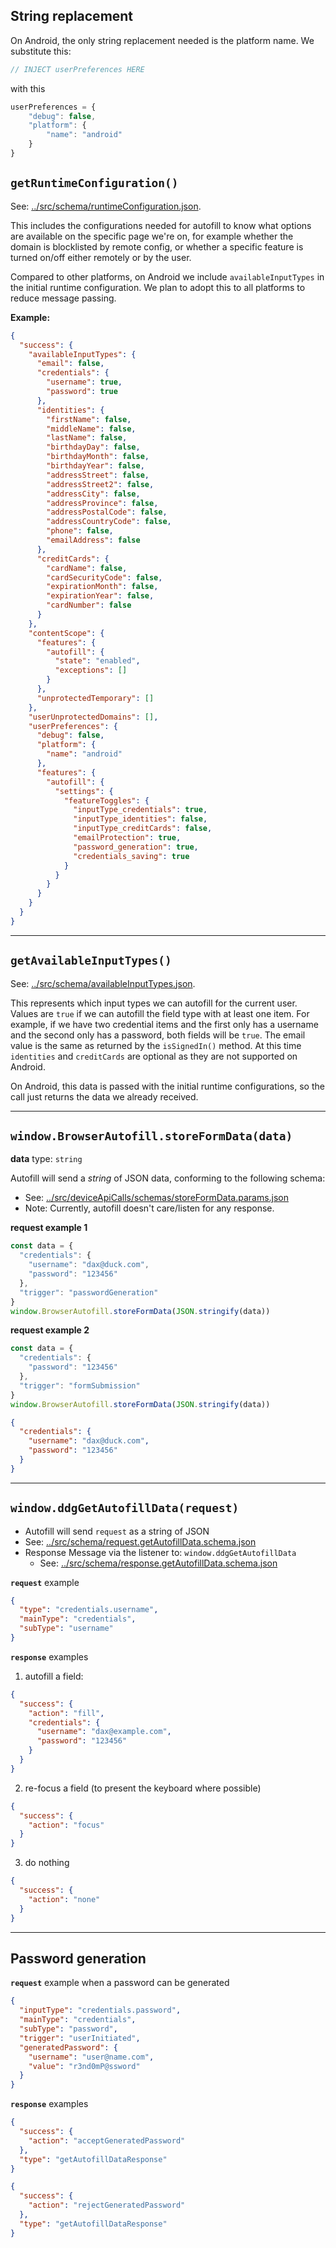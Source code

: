 ## String replacement
On Android, the only string replacement needed is the platform name. We substitute this:

```js
// INJECT userPreferences HERE
```

with this

```js
userPreferences = {
    "debug": false,
    "platform": {
        "name": "android"
    }
}
```

## `getRuntimeConfiguration()`

See: [../src/schema/runtimeConfiguration.json](../src/deviceApiCalls/schemas/runtimeConfiguration.json).

This includes the configurations needed for autofill to know what options are available on the specific page we're on, for example whether the domain is blocklisted by remote config, or whether a specific feature is turned on/off either remotely or by the user.

Compared to other platforms, on Android we include `availableInputTypes` in the initial runtime configuration. We plan to adopt this to all platforms to reduce message passing.

**Example:**

```json
{
  "success": {
    "availableInputTypes": {
      "email": false,
      "credentials": {
        "username": true,
        "password": true
      },
      "identities": {
        "firstName": false,
        "middleName": false,
        "lastName": false,
        "birthdayDay": false,
        "birthdayMonth": false,
        "birthdayYear": false,
        "addressStreet": false,
        "addressStreet2": false,
        "addressCity": false,
        "addressProvince": false,
        "addressPostalCode": false,
        "addressCountryCode": false,
        "phone": false,
        "emailAddress": false
      },
      "creditCards": {
        "cardName": false,
        "cardSecurityCode": false,
        "expirationMonth": false,
        "expirationYear": false,
        "cardNumber": false
      }
    },
    "contentScope": {
      "features": {
        "autofill": {
          "state": "enabled",
          "exceptions": []
        }
      },
      "unprotectedTemporary": []
    },
    "userUnprotectedDomains": [],
    "userPreferences": {
      "debug": false,
      "platform": {
        "name": "android"
      },
      "features": {
        "autofill": {
          "settings": {
            "featureToggles": {
              "inputType_credentials": true,
              "inputType_identities": false,
              "inputType_creditCards": false,
              "emailProtection": true,
              "password_generation": true,
              "credentials_saving": true
            }
          }
        }
      }
    }
  }
}
```

--- 

## `getAvailableInputTypes()`

See: [../src/schema/availableInputTypes.json](../src/deviceApiCalls/schemas/availableInputTypes.json).

This represents which input types we can autofill for the current user. Values are `true` if we can autofill the
field type with at least one item. For example, if we have two credential items and the first only has a username
and the second only has a password, both fields will be `true`. The email value is the same as returned by the
`isSignedIn()` method. At this time `identities` and `creditCards` are optional as they are not supported on Android.

On Android, this data is passed with the initial runtime configurations, so the call just returns the data we already received.

---

## `window.BrowserAutofill.storeFormData(data)`

**data** type: `string`

Autofill will send a *string* of JSON data, conforming to the following schema:

- See: [../src/deviceApiCalls/schemas/storeFormData.params.json](../src/deviceApiCalls/schemas/storeFormData.params.json)
- Note: Currently, autofill doesn't care/listen for any response.

**request example 1**

```js
const data = {
  "credentials": {
    "username": "dax@duck.com",
    "password": "123456"
  },
  "trigger": "passwordGeneration"
}
window.BrowserAutofill.storeFormData(JSON.stringify(data))

```
**request example 2**

```js
const data = {
  "credentials": {
    "password": "123456"
  },
  "trigger": "formSubmission"
}
window.BrowserAutofill.storeFormData(JSON.stringify(data))
```


```json
{
  "credentials": {
    "username": "dax@duck.com",
    "password": "123456"
  }
}
```

---

## `window.ddgGetAutofillData(request)`

- Autofill will send `request` as a string of JSON 
- See: [../src/schema/request.getAutofillData.schema.json](../src/deviceApiCalls/schemas/getAutofillData.params.json)
- Response Message via the listener to: `window.ddgGetAutofillData`
  - See: [../src/schema/response.getAutofillData.schema.json](../src/deviceApiCalls/schemas/getAutofillData.result.json)

**`request`** example

```json
{
  "type": "credentials.username",
  "mainType": "credentials",
  "subType": "username"
}
```

**`response`** examples

1) autofill a field:

```json
{
  "success": {
    "action": "fill",
    "credentials": {
      "username": "dax@example.com",
      "password": "123456"
    }
  }
}
```

2) re-focus a field (to present the keyboard where possible)

```json
{
  "success": {
    "action": "focus"
  }
}
```

3) do nothing

```json
{
  "success": {
    "action": "none"
  }
}
```

---

## Password generation 

**`request`** example when a password can be generated

```json
{
  "inputType": "credentials.password",
  "mainType": "credentials",
  "subType": "password",
  "trigger": "userInitiated",
  "generatedPassword": {
    "username": "user@name.com",
    "value": "r3nd0mP@ssword"
  }
}
```

**`response`** examples

```json
{
  "success": {
    "action": "acceptGeneratedPassword"
  },
  "type": "getAutofillDataResponse"
}
```

```json
{
  "success": {
    "action": "rejectGeneratedPassword"
  },
  "type": "getAutofillDataResponse"
}
```
